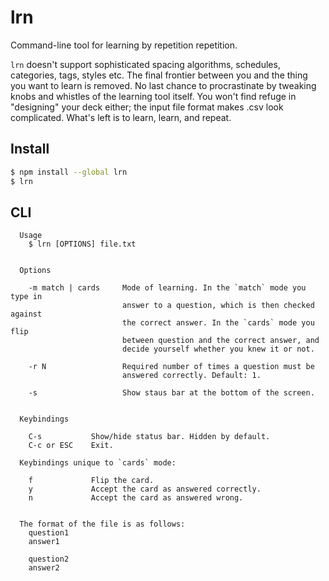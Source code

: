 # lrn

Command-line tool for learning by repetition repetition. <br>

`lrn` doesn't support sophisticated spacing algorithms, schedules, categories, tags, styles etc. The final frontier between you and the thing you want to learn is removed. No last chance to procrastinate by tweaking knobs and whistles of the learning tool itself. You won't find refuge in "designing" your deck either; the input file format makes .csv look complicated. What's left is to learn, learn, and repeat.

## Install

```bash
$ npm install --global lrn
$ lrn
```

## CLI

```
  Usage
    $ lrn [OPTIONS] file.txt


  Options

    -m match | cards     Mode of learning. In the `match` mode you type in
                         answer to a question, which is then checked against
                         the correct answer. In the `cards` mode you flip
                         between question and the correct answer, and
                         decide yourself whether you knew it or not.

    -r N                 Required number of times a question must be
                         answered correctly. Default: 1.

    -s                   Show staus bar at the bottom of the screen.


  Keybindings

    C-s           Show/hide status bar. Hidden by default.
    C-c or ESC    Exit.

  Keybindings unique to `cards` mode:

    f             Flip the card.
    y             Accept the card as answered correctly.
    n             Accept the card as answered wrong.


  The format of the file is as follows:
    question1
    answer1

    question2
    answer2

```
